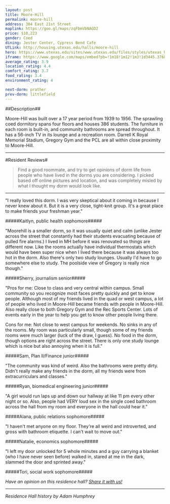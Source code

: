 ```yaml
---
layout: post
title: Moore-Hill
permalink: moore-hill
address: 304 East 21st Street
maplink: https://goo.gl/maps/zqFbmVbNAGD2
price: $10,223
gender: Coed
dining: Jester Center, Cypress Bend Cafe
UTLink: http://housing.utexas.edu/halls/moore-hill
hero: https://www.utexas.edu/sites/www.utexas.edu/files/styles/utexas_hero_photo_image/public/hero-photos/maincampus_hero.jpg?itok=i1E3qQY4
iframe: https://www.google.com/maps/embed?pb=!1m18!1m12!1m3!1d3445.376889030476!2d-97.73796078487021!3d30.283330514202806!2m3!1f0!2f0!3f0!3m2!1i1024!2i768!4f13.1!3m3!1m2!1s0x8644b59bf30ff859%3A0x51c260c952c433c!2sMoore-Hill+Dormitory!5e0!3m2!1sen!2sus!4v1462318191744
average_rating: 3.9
location_rating: 4.4
comfort_rating: 3.7
food_rating: 3.4
environment_rating: 4

next-dorm: prather
prev-dorm: littlefield
---
```


##Description##

Moore-Hill was built over a 17 year period from 1939 to 1956. The sprawling coed dormitory spans four floors and houses 386 students. The furniture in each room is built-in, and community bathrooms are spread throughout. It has a 56-inch TV in its lounge and a recreation room. Darrell K Royal Memorial Stadium, Gregory Gym and the PCL are all within close proximity to Moore-Hill.

---

#Resident Reviews#

> Find a good roommate, and try to get opinions of dorm life from people who have lived in the dorms you are considering. I picked based off online pictures and location, and was completely misled by what I thought my dorm would look like.

---

"I really loved this dorm. I was very skeptical about it coming in because I never knew about it. But it is a very close, tight-knit group. It's a great place to make friends your freshman year." 

#####Kaitlyn, public health sophomore#####

"Moorehill is a smaller dorm, so it was usually quiet and calm (unlike Jester across the street that constantly had their students evacuating because of pulled fire alarms.) I lived in MH before it was renovated so things are different now. Like the rooms actually have individual thermostats which would have been super nice when I lived there because it was always too hot in the dorm. Also there's only two study lounges. Usually I'd have to go somewhere else to study. The poolside view of Gregory is really nice though."

#####Sherry, journalism senior#####

"Pros for me: Close to class and very central within campus. Small community so you recognize most faces pretty quickly and get to know people. Although most of my friends lived in the quad or west campus, a lot of people who lived in Moore-Hill became friends with people in Moore-Hill. Also really close to both Gregory Gym and the Rec Sports Center. Lots of events early in the year to help you get to know other people living there.
 
 Cons for me: Not close to west campus for weekends. No sinks in any of the rooms. My room was particularly small, though some of my friends rooms were much larger (luck of the draw, I guess). No food in the dorm, though options are right across the street. There is only one study lounge which is nice but also annoying when it is full."

#####Sam, Plan II/Finance junior#####

"The community was kind of weird. Also the bathrooms were pretty dirty. Didn't really make any friends in the dorm, all my friends were from extracurriculars and classes."

#####Ryan, biomedical engineering junior#####

"A girl would run laps up and down our hallway at like 11 pm every other night or so. Also, people had VERY loud sex in the single coed bathroom across the hall from my room and everyone in the hall could hear it."

#####Alana, public relations sophomore#####

"I haven't met anyone on my floor. They're all weird and introverted, and gross with bathroom etiquette. I can't wait to move out."

#####Natalie, economics sophomore#####

"I left my door unlocked for 5 whole minutes and a guy carrying a blanket (who I have never seen before) walked in, stared at me in the dark, slammed the door and sprinted away."

#####Tori, social work sophomore#####

_Have an opinion on this residence hall? [Share it with us!](https://goo.gl/forms/2FQQ17t7YAfFhlZT2)_

---

_Residence Hall history by Adam Humphrey_
